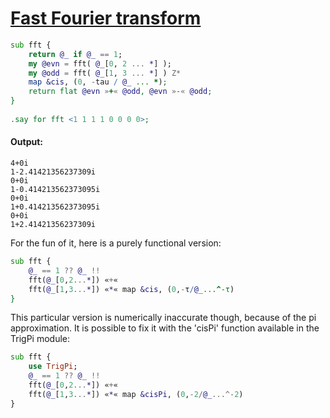 [1]: https://rosettacode.org/wiki/Fast_Fourier_transform

# [Fast Fourier transform][1]

```raku
sub fft {
    return @_ if @_ == 1;
    my @evn = fft( @_[0, 2 ... *] );
    my @odd = fft( @_[1, 3 ... *] ) Z*
    map &cis, (0, -tau / @_ ... *);
    return flat @evn »+« @odd, @evn »-« @odd;
}
 
.say for fft <1 1 1 1 0 0 0 0>;
```

#### Output:
```
4+0i
1-2.41421356237309i
0+0i
1-0.414213562373095i
0+0i
1+0.414213562373095i
0+0i
1+2.41421356237309i
```


For the fun of it, here is a purely functional version:

```raku
sub fft {
    @_ == 1 ?? @_ !!
    fft(@_[0,2...*]) «+«
    fft(@_[1,3...*]) «*« map &cis, (0,-τ/@_...^-τ)
}
```


This particular version is numerically inaccurate though, because of the pi approximation. It is possible to fix it with the 'cisPi' function available in the TrigPi module:

```raku
sub fft {
    use TrigPi;
    @_ == 1 ?? @_ !!
    fft(@_[0,2...*]) «+«
    fft(@_[1,3...*]) «*« map &cisPi, (0,-2/@_...^-2)
}
```